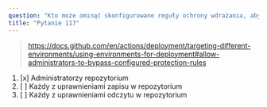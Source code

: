 ```yaml
---
question: "Kto może ominąć skonfigurowane reguły ochrony wdrażania, aby wymusić wdrożenie (domyślnie)"
title: "Pytanie 117"
---
```


> https://docs.github.com/en/actions/deployment/targeting-different-environments/using-environments-for-deployment#allow-administrators-to-bypass-configured-protection-rules
1. [x] Administratorzy repozytorium
1. [ ] Każdy z uprawnieniami zapisu w repozytorium
1. [ ] Każdy z uprawnieniami odczytu w repozytorium
